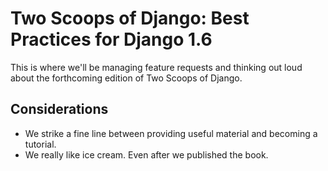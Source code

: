 Two Scoops of Django: Best Practices for Django 1.6
====================================================

This is where we'll be managing feature requests and thinking out loud about the forthcoming edition of Two Scoops of Django.

Considerations
--------------

- We strike a fine line between providing useful material and becoming a tutorial. 
- We really like ice cream. Even after we published the book.
